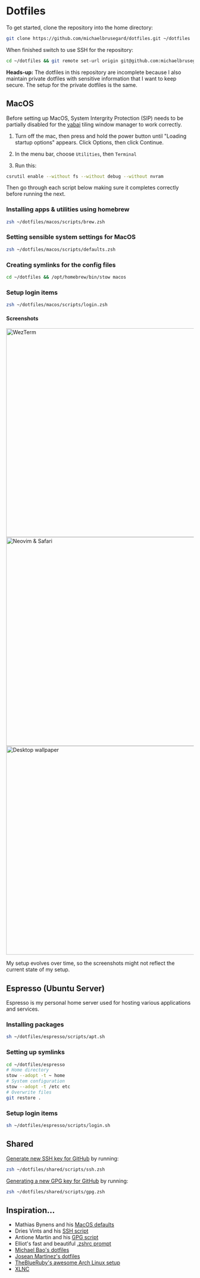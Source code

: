 # Dotfiles

To get started, clone the repository into the home directory:

```zsh
git clone https://github.com/michaelbrusegard/dotfiles.git ~/dotfiles
```

When finished switch to use SSH for the repository:

```zsh
cd ~/dotfiles && git remote set-url origin git@github.com:michaelbrusegard/dotfiles.git
```

**Heads-up:** The dotfiles in this repository are incomplete because I also maintain private dotfiles with sensitive information that I want to keep secure. The setup for the private dotfiles is the same.

## MacOS

Before setting up MacOS, System Intergrity Protection (SIP) needs to be partially disabled for the [yabai](https://github.com/koekeishiya/yabai/wiki/Disabling-System-Integrity-Protection) tiling window manager to work correctly.

1. Turn off the mac, then press and hold the power button until "Loading startup options" appears.
   Click Options, then click Continue.

2. In the menu bar, choose `Utilities`, then `Terminal`

3. Run this:

```zsh
csrutil enable --without fs --without debug --without nvram
```

Then go through each script below making sure it completes correctly before running the next.

### Installing apps & utilities using homebrew

```zsh
zsh ~/dotfiles/macos/scripts/brew.zsh
```

### Setting sensible system settings for MacOS

```zsh
zsh ~/dotfiles/macos/scripts/defaults.zsh
```

### Creating symlinks for the config files

```zsh
cd ~/dotfiles && /opt/homebrew/bin/stow macos
```

### Setup login items

```zsh
zsh ~/dotfiles/macos/scripts/login.zsh
```

#### Screenshots

<img width="560" alt="WezTerm" src="https://github.com/user-attachments/assets/d6c99c89-f4d5-465a-9faa-3756c8105962">

<img width="560" alt="Neovim & Safari" src="https://github.com/user-attachments/assets/1bad8a88-f082-4d7f-9345-6744e1e2cc64">

<img width="560" alt="Desktop wallpaper" src="https://github.com/user-attachments/assets/43a9b48a-b2b5-4a69-8afe-fd166f0f5380">

My setup evolves over time, so the screenshots might not reflect the current state of my setup.

## Espresso (Ubuntu Server)

Espresso is my personal home server used for hosting various applications and services.

### Installing packages

```sh
sh ~/dotfiles/espresso/scripts/apt.sh
```

### Setting up symlinks

```sh
cd ~/dotfiles/espresso
# Home directory
stow --adopt -t ~ home
# System configuration
stow --adopt -t /etc etc
# Overwrite files
git restore .
```

### Setup login items

```sh
sh ~/dotfiles/espresso/scripts/login.sh
```

## Shared

[Generate new SSH key for GitHub](https://docs.github.com/en/github/authenticating-to-github/generating-a-new-ssh-key-and-adding-it-to-the-ssh-agent) by running:

```zsh
zsh ~/dotfiles/shared/scripts/ssh.zsh
```

[Generating a new GPG key for GitHub](https://docs.github.com/en/authentication/managing-commit-signature-verification/generating-a-new-gpg-key) by running:

```zsh
zsh ~/dotfiles/shared/scripts/gpg.zsh
```

## Inspiration…

- Mathias Bynens and his [MacOS defaults](https://github.com/mathiasbynens/dotfiles/blob/main/.macos)
- Dries Vints and his [SSH script](https://github.com/driesvints/dotfiles/blob/main/ssh.sh)
- Antione Martin and his [GPG script](https://github.com/antoinemartin/create-gpg-key/blob/main/create_gpg_key.sh)
- Elliot's fast and beautiful [.zshrc prompt](https://github.com/dreamsofautonomy/zensh/blob/main/.zshrc)
- [Michael Bao's dotfiles](https://github.com/tcmmichaelb139/.dotfiles)
- [Josean Martinez's dotfiles](https://github.com/josean-dev/dev-environment-files)
- [TheBlueRuby's awesome Arch Linux setup](https://github.com/TheBlueRuby/dotfiles-arch)
- [XLNC](https://github.com/naveenkrdy)
